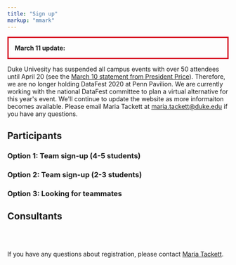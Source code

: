 ```yaml
---
title: "Sign up"
markup: "mmark"
---
```


<p style="border:3px; border-style:solid; border-color: #D6001C; padding: 1em;">
<b>March 11 update:</b>
<br>

Duke Univesity has suspended all campus events with over 50 attendees until April 20 (see the <a href = "https://president.duke.edu/2020/03/10/urgent-message-regarding-covid-19/">March 10 statement from President Price</a>). Therefore, we are no longer holding DataFest 2020 at Penn Pavilion. We are currently working with the national DataFest committee to plan a virtual alternative for this year's event. We'll continue to update the website as more informaiton becomes available. Please email Maria Tackett at <a href = "mailto:maria.tackett@duke.edu">maria.tackett@duke.edu</a> if you have any questions. 
</p>

<!--
Click on the option that applies to you. Regardless of the option you choose, you will automatically be placed on the ASA DataFest<sup>TM</sup> mailing list to receive updates and announcements.

Registration deadline is **March 18, 2020 at 11:59p**.

Seats are limited, sign up before it's too late!
-->

<!--
As of April 1 we have over 350 students signed up for DataFest at Duke from eight area schools! We have reached capacity and registration is now closed.

<a href="https://goo.gl/forms/nTUIDUpb8OiXy7j63"><i class="fas fa-user-plus fa-2x" style="color:#4285F4"></i></a> If you are interested in serving as a consultant during the event, please let us know your availability [here](https://goo.gl/forms/nTUIDUpb8OiXy7j63).

Alternatively, even if you're not competing, you're welcomed to attend the final presentations at 3pm on Sunday, April 8, at Penn Pavilion.

Thank you for your interest and see you at DataFest!
-->


<!--
Click on the option that applies to you. Regardless of the option you choose, you will automatically be placed on the ASA DataFest<small><sup>TM</sup></small> mailing list to receive updates and announcements.

Registration deadline is midnight on **Monday, March 25, 2019**.

Seats are limited, sign up before it's too late!
-->
## Participants

### Option 1: Team sign-up (4-5 students)

<!--
<a href="https://forms.office.com/Pages/ResponsePage.aspx?id=TsVyyzFKnk2xSh6jbfrJTBw0r2_bKCVMs9lST1_-2sxUNzA2NVdHQlQyUEhZUk9QNFhENVBTUksxTS4u"><i class="fas fa-user-plus fa-2x" style="color:#03A9F4"></i></a> Click [here](https://forms.office.com/Pages/ResponsePage.aspx?id=TsVyyzFKnk2xSh6jbfrJTBw0r2_bKCVMs9lST1_-2sxUNzA2NVdHQlQyUEhZUk9QNFhENVBTUksxTS4u) to sign up as a team of 4 to 5 students. Students signing up in this category will be given priority.
-->

### Option 2: Team sign-up (2-3 students)

<!--
<a href="https://forms.office.com/Pages/ResponsePage.aspx?id=TsVyyzFKnk2xSh6jbfrJTBw0r2_bKCVMs9lST1_-2sxUMzBRTzk5SjhCUzVWVDBXV1BNWURKVFFPTS4u"><i class="fas fa-user-plus fa-2x" style="color:#b0bd31"></i></a> Click [here](https://forms.office.com/Pages/ResponsePage.aspx?id=TsVyyzFKnk2xSh6jbfrJTBw0r2_bKCVMs9lST1_-2sxUMzBRTzk5SjhCUzVWVDBXV1BNWURKVFFPTS4u) to sign up as a team of 2 to 3 students. Students signing up in this category will be added to the roster if there are seats open as of March 11, 2020. Students will be added in the order they registered. Students in this category may also be matched up with others looking to join an existing team.
-->

### Option 3: Looking for teammates

<!--
<a href="https://forms.office.com/Pages/ResponsePage.aspx?id=TsVyyzFKnk2xSh6jbfrJTBw0r2_bKCVMs9lST1_-2sxURDI4VUpYMTZBNVVTVUVJSFBOOE9GTTNFMi4u"><i class="fas fa-user-plus fa-2x" style="color:#E91E63"></i></a> If you do not have a team in mind but you're looking for teammates, click [here](https://forms.office.com/Pages/ResponsePage.aspx?id=TsVyyzFKnk2xSh6jbfrJTBw0r2_bKCVMs9lST1_-2sxURDI4VUpYMTZBNVVTVUVJSFBOOE9GTTNFMi4u) to leave us your information so that you can be matched with others.
-->

## Consultants

<!--

<a href="https://forms.office.com/Pages/ResponsePage.aspx?id=TsVyyzFKnk2xSh6jbfrJTBw0r2_bKCVMs9lST1_-2sxUMThTVURLNUYzMFE4WTJUQjY3U09JMDEyRC4u"><i class="fas fa-user-plus fa-2x" style="color:#4285F4"></i></a> If you are interested in serving as a consultant during the event, please let us know your availability [here](https://forms.office.com/Pages/ResponsePage.aspx?id=TsVyyzFKnk2xSh6jbfrJTBw0r2_bKCVMs9lST1_-2sxUMThTVURLNUYzMFE4WTJUQjY3U09JMDEyRC4u).

-->

<br><br>

If you have any questions about registration, please contact [Maria Tackett](mailto:maria.tackett@duke.edu).